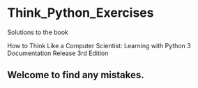 # Think_Python_Exercises
Solutions to the book

How to Think Like a Computer Scientist: Learning with Python 3 Documentation Release 3rd Edition

## Welcome to find any mistakes.
